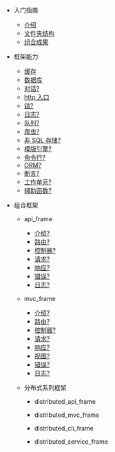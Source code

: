 - 入门指南

  - [介绍](README.md)
  - [文件夹结构](directory.md)
  - [组合成果](combined_frame.md)

- 框架能力

  - [缓存](frame/cache.md)
  - [数据库](frame/database.md)
  - [对话?](frame/dialogue.md)
  - [http 入口](frame/http.md)
  - [锁?](frame/lock.md)
  - [日志?](frame/log.md)
  - [队列?](frame/queue.md)
  - [爬虫?](frame/spider.md)
  - [非 SQL 存储?](frame/storage.md)
  - [模版引擎?](frame/view_compiler.md)
  - [命令行?](frame/command.md)
  - [ORM?](frame/orm.md)
  - [断言?](frame/otherwise.md)
  - [工作单元?](frame/unitofwork.md)
  - [辅助函数?](frame/function.md)

- 组合框架

  - api_frame

    - [介绍?](api_frame/intro.md)
    - [路由?](api_frame/router.md)
    - [控制器?](api_frame/controller.md)
    - [请求?](api_frame/request.md)
    - [响应?](api_frame/response.md)
    - [错误?](api_frame/error.md)
    - [日志?](api_frame/log.md)

  - mvc_frame

    - [介绍?](mvc_frame/intro.md)
    - [路由?](mvc_frame/router.md)
    - [控制器?](mvc_frame/controller.md)
    - [请求?](mvc_frame/request.md)
    - [响应?](mvc_frame/response.md)
    - [视图?](mvc_frame/view.md)
    - [错误?](mvc_frame/error.md)
    - [日志?](mvc_frame/log.md)

  - 分布式系列框架

    - distributed_api_frame

    - distributed_mvc_frame

    - distributed_cli_frame

    - distributed_service_frame
